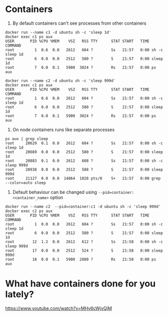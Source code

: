 # Containers

1. By default containers can't see processes from other containers
  ```
  docker run --name c1 -d ubuntu sh -c 'sleep 1d'
  docker exec c1 ps aux
  USER       PID %CPU %MEM    VSZ   RSS TTY      STAT START   TIME COMMAND
  root         1  0.6  0.0   2612   604 ?        Ss   21:57   0:00 sh -c sleep 1d
  root         6  0.0  0.0   2512   580 ?        S    21:57   0:00 sleep 1d
  root         7  0.0  0.1   5900  3024 ?        Rs   21:57   0:00 ps aux

  docker run --name c2 -d ubuntu sh -c 'sleep 999d'
  docker exec c1 ps aux
  USER       PID %CPU %MEM    VSZ   RSS TTY      STAT START   TIME COMMAND
  root         1  0.6  0.0   2612   604 ?        Ss   21:57   0:00 sh -c sleep 1d
  root         6  0.0  0.0   2512   580 ?        S    21:57   0:00 sleep 1d
  root         7  0.0  0.1   5900  3024 ?        Rs   21:57   0:00 ps aux
  ```

1. On node containers runs like separate processes
  ```
  ps aux | grep sleep
  root     20629  0.1  0.0   2612   604 ?        Ss   21:57   0:00 sh -c sleep 1d
  root     20669  0.0  0.0   2512   580 ?        S    21:57   0:00 sleep 1d
  root     20883  0.1  0.0   2612   608 ?        Ss   21:57   0:00 sh -c sleep 999d
  root     20938  0.0  0.0   2512   588 ?        S    21:57   0:00 sleep 999d
  root     21127  0.0  0.0  14864  1028 pts/0    S+   21:57   0:00 grep --color=auto sleep
  ```

1. Default behaviour can be changed using `--pid=container:<container_name>` option
  ```
  docker run --name c2  --pid=container:c1 -d ubuntu sh -c 'sleep 999d'
  docker exec c2 ps aux
  USER       PID %CPU %MEM    VSZ   RSS TTY      STAT START   TIME COMMAND
  root         1  0.0  0.0   2612   604 ?        Ss   21:57   0:00 sh -c sleep 1d
  root         6  0.0  0.0   2512   580 ?        S    21:57   0:00 sleep 1d
  root        12  1.2  0.0   2612   612 ?        Ss   21:58   0:00 sh -c sleep 999d
  root        17  0.0  0.0   2512   524 ?        S    21:58   0:00 sleep 999d
  root        18  0.0  0.1   5900  2880 ?        Rs   21:58   0:00 ps aux
  ```


# What have containers done for you lately?
  https://www.youtube.com/watch?v=MHv6cWjvQjM
